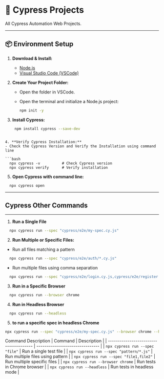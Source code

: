 # 🚀 Cypress Projects

All Cypress Automation Web Projects.

---

## 📦 Environment Setup

1. **Download & Install:**
   - [Node.js](https://nodejs.org/)
   - [Visual Studio Code (VSCode)](https://code.visualstudio.com/)

2. **Create Your Project Folder:**
   - Open the folder in VSCode.
   - Open the terminal and initialize a Node.js project:

     ```bash
     npm init -y
     ```

3. **Install Cypress:**

   ```bash
    npm install cypress --save-dev
  ```

4. **Verify Cypress Installation:**
  - Check the Cypress Version and Verify the Installation using command line

  ```bash
    npx cypress -v          # Check Cypress version
    npx cypress verify      # Verify installation
  ```  

5. **Open Cypress with command line:**

  ```bash  
    npx cypress open
  ```
---

## Cypress Other Commands 

---

1. **Run a Single File** 
  ```bash
    npx cypress run --spec "cypress/e2e/my-spec.cy.js"
  ```

2. **Run Multiple or Specific Files:**
  - Run all files matching a pattern
  ```bash
    npx cypress run --spec "cypress/e2e/auth/*.cy.js"
  ```
  - Run multiple files using comma separation
  ```bash
    npx cypress run --spec "cypress/e2e/login.cy.js,cypress/e2e/register.cy.js"
  ```  

3. **Run in a Specific Browser**
  ```bash
    npx cypress run --browser chrome
  ```

4. **Run in Headless Browser**
  ```bash
    npx cypress run --headless
  ```

5. **to run a specific spec in headless Chrome**
  ```bash
  npx cypress run --spec "cypress/e2e/my-spec.cy.js" --browser chrome --headless
  ```

Command	Description
| Command                                 | Description                      |
| --------------------------------------- | -------------------------------- |
| `npx cypress run --spec "file"`         | Run a single test file           |
| `npx cypress run --spec "pattern/*.js"` | Run multiple files using pattern |
| `npx cypress run --spec "file1,file2"`  | Run multiple specific files      |
| `npx cypress run --browser chrome`      | Run tests in Chrome browser      |
| `npx cypress run --headless`            | Run tests in headless mode       |

